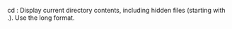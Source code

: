  cd : Display current directory contents, including hidden files (starting with .). Use the long format. 
